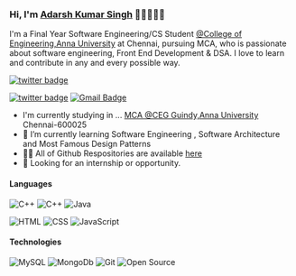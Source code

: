 

### Hi, I'm <a href="#">Adarsh Kumar Singh</a> 👋🏼👨🏻‍💻

I'm a Final Year Software Engineering/CS Student [@College of Engineering,Anna University](https://ceg.annauniv.edu/) at Chennai, pursuing  MCA, who is passionate about software engineering, Front End Development & DSA. I love to learn and contribute in any and every possible way.<br/>

[![twitter badge](https://img.shields.io/badge/-@AdarshK88527002-%231FA1F1?style=flat&logo=twitter&logoColor=white)](https://twitter.com/AdarshK88527002)
<!-- [![dev.to badge](https://img.shields.io/badge/-@adarsh-kumar-%230177B5?style=flat&logo=linkedin)](https://www.linkedin.com/in/adarsh-kumar-singh-458847206) -->
[![twitter badge](https://img.shields.io/badge/-@singh_rajputadarsh-%23E4415F?style=flat&logo=instagram&logoColor=white)](https://www.instagram.com/singh_rajputadarsh)
[![Gmail Badge](https://img.shields.io/badge/-Gmail-c14438?style=flat-square&logo=Gmail&logoColor=white&link=mailto:adarshkumarsingh210@gmail.com)](mailto:adarshkumarsingh210@gmail.com)



- I'm currently studying in ... [MCA @CEG Guindy,Anna University](https://ceg.annauniv.edu/) Chennai-600025
- 🌱 I’m currently learning Software Engineering , Software Architecture and Most Famous Design Patterns
- 👨‍💻 All of Github Respositories are available  [here](https://github.com/adarsh7here?tab=repositories)
- 👯 Looking for an internship or opportunity.


#### Languages

![C++](https://img.shields.io/badge/-C++-fff?&logo=c%2b%2b&logoColor=00599C)
![C++](https://img.shields.io/badge/-Python-fff?&logo=python&logoColor=00599C)
![Java](https://img.shields.io/badge/-Java-fff?&logo=Java&logoColor=007396)

![HTML](https://img.shields.io/badge/-HTML-fff?&logo=HTML5)
![CSS](https://img.shields.io/badge/-CSS-fff?&logo=CSS3&logoColor=blue)
![JavaScript](https://img.shields.io/badge/-JavaScript-fff?&logo=JavaScript&logoColor=ddc508)




#### Technologies


![MySQL](https://img.shields.io/badge/-MySQL-fff?style=flat&logo=mysql)
![MongoDb](https://img.shields.io/badge/-MongoDb-fff?&logo=mongodb)
![Git](https://img.shields.io/badge/-Git-fff?style=flat&logo=git)
![Open Source](https://img.shields.io/badge/-Open%20Source-fff?style=flat&logo=open-source-Initiative)

<!-- 


<br>
<a href="bit.ly/aaditya-co/"><img height="137.3px" src="https://github-readme-stats.vercel.app/api?username=adityaraj3644&hide_title=true&hide_border=true&show_icons=true&include_all_commits=true&count_private=true&line_height=21&text_color=000&icon_color=000&theme=graywhite" /><img height="137.3px" src="https://github-readme-stats.vercel.app/api/top-langs/?username=adityaraj3644&hide=html&hide_title=true&hide_border=true&layout=compact&langs_count=7&exclude_repo=comp426&text_color=000&icon_color=ffftheme=graywhite" /></a> -->

